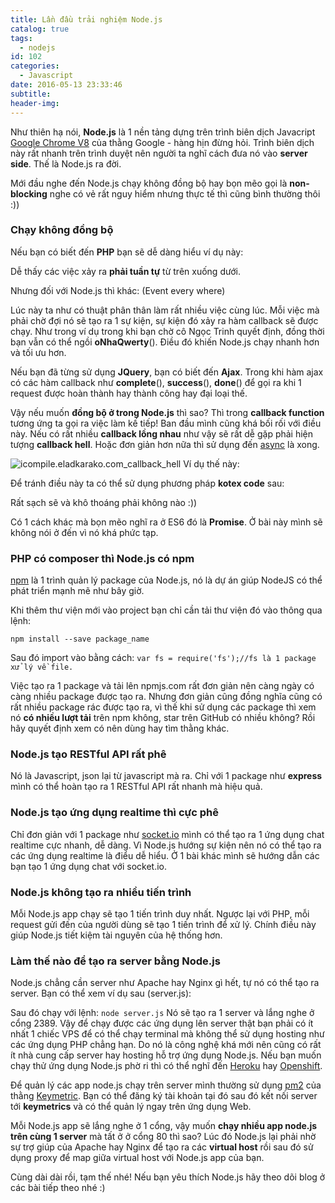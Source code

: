 ```yaml
---
title: Lần đầu trải nghiệm Node.js
catalog: true
tags:
  - nodejs
id: 102
categories:
  - Javascript
date: 2016-05-13 23:33:46
subtitle:
header-img:
---
```


Như thiên hạ nói, **Node.js** là 1 nền tảng dựng trên trình biên dịch Javacript [Google Chrome V8](https://developers.google.com/v8) của thằng Google - hàng hịn đừng hỏi. Trình biên dịch này rất nhanh trên trình duyệt nên người ta nghĩ cách đưa nó vào **server side**. Thế là Node.js ra đời.

Mới đầu nghe đến Node.js chạy không đồng bộ hay bọn mẽo gọi là **non-blocking** nghe có vẻ rất nguy hiểm nhưng thực tế thì cũng bình thường thôi :))<!--more-->

### Chạy không đồng bộ

Nếu bạn có biết đến **PHP** bạn sẽ dễ dàng hiểu ví dụ này:
<script src="https://gist.github.com/tutv95/c370e12d4080885a2de7d17a019eb28d.js"></script>
Dễ thấy các việc xảy ra **phải tuần tự** từ trên xuống dưới.

Nhưng đối với Node.js thì khác: (Event every where)
<script src="https://gist.github.com/tutv95/3ac7f3387a4a910e8fb44210e27f9784.js"></script>
Lúc này ta như có thuật phân thân làm rất nhiều việc cùng lúc. Mỗi việc mà phải chờ đợi nó sẽ tạo ra 1 sự kiện, sự kiện đó xảy ra hàm callback sẽ được chạy. Như trong ví dụ trong khi bạn chờ cô Ngọc Trinh quyết định, đồng thời bạn vẫn có thể ngồi **oNhaQwerty**(). Điều đó khiến Node.js chạy nhanh hơn và tối ưu hơn.

Nếu bạn đã từng sử dụng **JQuery**, bạn có biết đến **Ajax**. Trong khi hàm ajax có các hàm callback như **complete**(), **success**(), **done**() để gọi ra khi 1 request được hoàn thành hay thành công hay đại loại thế.

Vậy nếu muốn **đồng bộ ở trong Node.js** thì sao?
Thì trong **callback function** tương ứng ta gọi ra việc làm kế tiếp! Ban đầu mình cũng khá bối rối với điều này. Nếu có rất nhiều **callback lồng nhau** như vậy sẽ rất dễ gặp phải hiện tượng **callback hell**. Hoặc đơn giản hơn nữa thì sử dụng đến [async](https://www.npmjs.com/package/async) là xong.

![icompile.eladkarako.com_callback_hell](http://blogk.xyz/wp-content/uploads/2016/05/icompile.eladkarako.com_callback_hell.gif)
Ví dụ thế này:
<script src="https://gist.github.com/tutv95/57edd90558d21b6426b32dc9bae9b525.js"></script>

Để tránh điều này ta có thể sử dụng phương pháp **kotex code** sau:
<script src="https://gist.github.com/tutv95/fc3545e01b7aca69df47998812fa0b0e.js"></script>
Rất sạch sẽ và khô thoáng phải không nào :))

Có 1 cách khác mà bọn mẽo nghĩ ra ở ES6 đó là **Promise**. Ở bài này mình sẽ không nói ở đến vì nó khá phức tạp.

### PHP có composer thì Node.js có npm

[npm](https://www.npmjs.com) là 1 trình quản lý package của Node.js, nó là dự án giúp NodeJS có thể phát triển mạnh mẽ như bây giờ.

Khi thêm thư viện mới vào project bạn chỉ cần tải thư viện đó vào thông qua lệnh:

`
npm install --save package_name
`

Sau đó import vào bằng cách:
`
var fs = require('fs');//fs là 1 package xử lý về file.
`

Việc tạo ra 1 package và tải lên npmjs.com rất đơn giản nên càng ngày có càng nhiều package được tạo ra. Nhưng đơn giản cũng đồng nghĩa cũng có rất nhiều package rác được tạo ra, vì thế khi sử dụng các package thì xem nó **có nhiều lượt tải** trên npm không, star trên GitHub có nhiều không? Rồi hãy quyết định xem có nên dùng hay tìm thằng khác.

### Node.js tạo RESTful API rất phê

Nó là Javascript, json lại từ javascript mà ra. Chỉ với 1 package như **express** mình có thể hoàn tạo ra 1 RESTful API rất nhanh mà hiệu quả.

### Node.js tạo ứng dụng realtime thì cực phê

Chỉ đơn giản với 1 package như [socket.io](http://socket.io) mình có thể tạo ra 1 ứng dụng chat realtime cực nhanh, dễ dàng. Vì Node.js hướng sự kiện nên nó có thể tạo ra các ứng dụng realtime là điểu dễ hiểu. Ở 1 bài khác mình sẽ hướng dẫn các bạn tạo 1 ứng dụng chat với socket.io.

### Node.js không tạo ra nhiều tiến trình

Mỗi Node.js app chạy sẽ tạo 1 tiến trình duy nhất. Ngược lại với PHP, mỗi request gửi đến của người dùng sẽ tạo 1 tiến trình để xử lý. Chính điều này giúp Node.js tiết kiệm tài nguyên của hệ thống hơn.

### Làm thế nào để tạo ra server bằng Node.js

Node.js chẳng cần server như Apache hay Nginx gì hết, tự nó có thể tạo ra server. Bạn có thể xem ví dụ sau (server.js):
<script src="https://gist.github.com/tutv95/481d88127e2f9580f997a5da6139fbc9.js"></script>

Sau đó chạy với lệnh:
`
node server.js
`
Nó sẽ tạo ra 1 server và lắng nghe ở cổng 2389\. Vậy để chạy được các ứng dụng lên server thật bạn phải có ít nhất 1 chiếc VPS để có thể chạy terminal mà không thể sử dụng hosting như các ứng dụng PHP chẳng hạn. Do nó là công nghệ khá mới nên cũng có rất ít nhà cung cấp server hay hosting hỗ trợ ứng dụng Node.js. Nếu bạn muốn chạy thử ứng dụng Node.js phờ ri thì có thể nghĩ đến [Heroku](https://www.heroku.com/) hay [Openshift](https://www.openshift.com).

Để quản lý các app node.js chạy trên server mình thường sử dụng [pm2](http://pm2.keymetrics.io/) của thằng [Keymetric](https://keymetrics.io). Bạn có thể đăng ký tài khoản tại đó sau đó kết nối server tới **keymetrics** và có thể quản lý ngay trên ứng dụng Web.

Mỗi Node.js app sẽ lắng nghe ở 1 cổng, vậy muốn **chạy nhiều app node.js trên cùng 1 server** mà tất ở ở cổng 80 thì sao?
Lúc đó Node.js lại phải nhờ sự trợ giúp của Apache hay Nginx để tạo ra các **virtual host** rồi sau đó sử dụng proxy để map giữa virtual host với Node.js app của bạn.

Cùng dài dài rồi, tạm thế nhé! Nếu bạn yêu thích Node.js hãy theo dõi blog ở các bài tiếp theo nhé :)